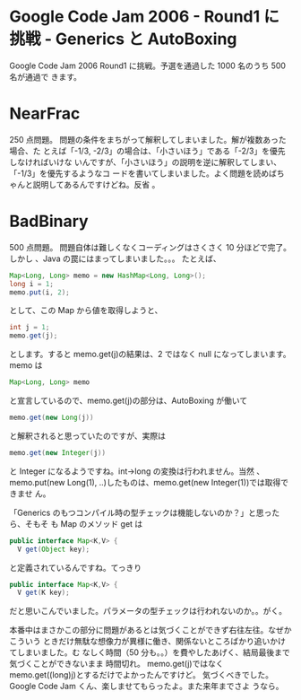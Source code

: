 # Google Code Jam 2006 - Round1 に挑戦 - Generics と AutoBoxing

<!--
date = "2006-09-15"
-->

Google Code Jam 2006 Round1 に挑戦。予選を通過した 1000 名のうち 500 名が通過で
きます。

# NearFrac

250 点問題。 問題の条件をまちがって解釈してしまいました。解が複数あった場合、た
とえば「-1/3, -2/3」の場合は、「小さいほう」である「-2/3」を優先しなければいけな
いんですが、「小さいほう」の説明を逆に解釈してしまい、「-1/3」を優先するようなコ
ードを書いてしまいました。よく問題を読めばちゃんと説明してあるんですけどね。反省
。

# BadBinary

500 点問題。 問題自体は難しくなくコーディングはさくさく 10 分ほどで完了。しかし
、Java の罠にはまってしまいました。。。 たとえば、

```java
Map<Long, Long> memo = new HashMap<Long, Long>();
long i = 1;
memo.put(i, 2);
```

として、この Map から値を取得しようと、

```java
int j = 1;
memo.get(j);
```

とします。すると memo.get(j)の結果は、2 ではなく null になってしまいます。 memo
は

```java
Map<Long, Long> memo
```

と宣言しているので、memo.get(j)の部分は、AutoBoxing が働いて

```java
memo.get(new Long(j))
```

と解釈されると思っていたのですが、実際は

```java
memo.get(new Integer(j))
```

と Integer になるようですね。int-&gt;long の変換は行われません。当然
、memo.put(new Long(1), ..)したものは、memo.get(new Integer(1))では取得できませ
ん。

「Generics のもつコンパイル時の型チェックは機能しないのか？」と思ったら、そもそ
も Map のメソッド get は

```java
public interface Map<K,V> {
  V get(Object key);
```

と定義されているんですね。てっきり

```java
public interface Map<K,V> {
  V get(K key);
```

だと思いこんでいました。パラメータの型チェックは行われないのか。。がく。

本番中はまさかこの部分に問題があるとは気づくことができず右往左往。なぜかこういう
ときだけ無駄な想像力が異様に働き、関係ないところばかり追いかけてしまいました。む
なしく時間（50 分も。。）を費やしたあげく、結局最後まで気づくことができないまま
時間切れ。 memo.get(j)ではなく memo.get((long)j)とするだけでよかったんですけど。
気づくべきでした。 Google Code Jam くん、楽しませてもらったよ。また来年までさよ
うなら。
